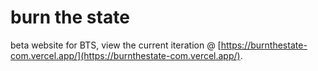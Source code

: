 # burn the state


beta website for BTS, view the current iteration @ [https://burnthestate-com.vercel.app/](https://burnthestate-com.vercel.app/).
